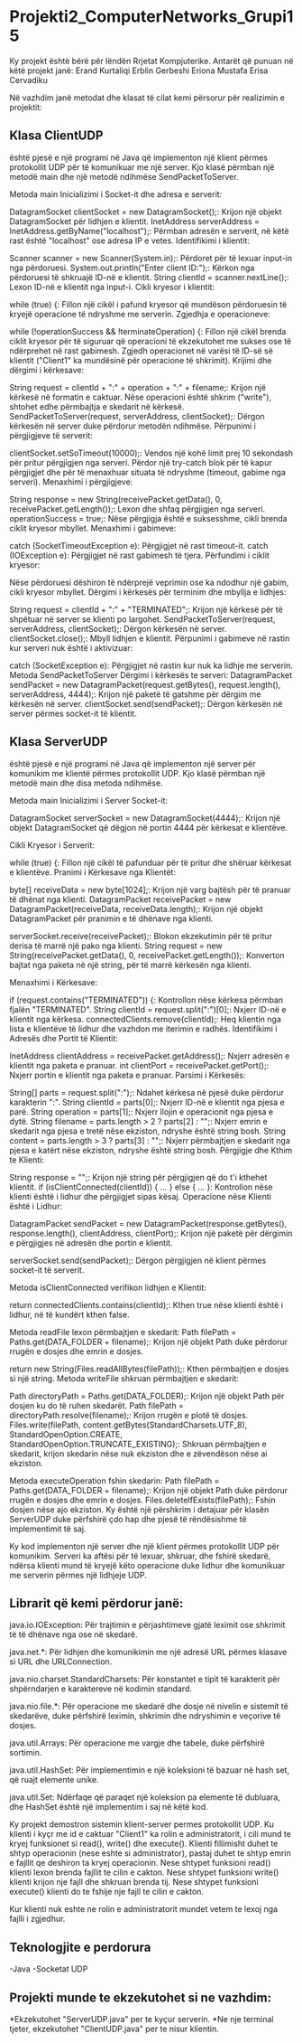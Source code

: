 # Projekti2_ComputerNetworks_Grupi15

Ky projekt është bërë për lëndën Rrjetat Kompjuterike. Antarët që punuan në këtë projekt janë:
Erand Kurtaliqi
Erblin Gerbeshi
Eriona Mustafa
Erisa Cervadiku

Në vazhdim janë metodat dhe klasat të cilat kemi përsorur për realizimin e projektit:

## Klasa ClientUDP
është pjesë e një programi në Java që implementon një klient përmes protokollit UDP për të komunikuar me një server. Kjo klasë përmban një metodë main dhe një metodë ndihmëse SendPacketToServer.

Metoda main
Inicializimi i Socket-it dhe adresa e serverit:

DatagramSocket clientSocket = new DatagramSocket();: Krijon një objekt DatagramSocket për lidhjen e klientit.
InetAddress serverAddress = InetAddress.getByName("localhost");: Përmban adresën e serverit, në këtë rast është "localhost" ose adresa IP e vetes.
Identifikimi i klientit:

Scanner scanner = new Scanner(System.in);: Përdoret për të lexuar input-in nga përdoruesi.
System.out.println("Enter client ID:");: Kërkon nga përdoruesi të shkruajë ID-në e klientit.
String clientId = scanner.nextLine();: Lexon ID-në e klientit nga input-i.
Cikli kryesor i klientit:

while (true) {: Fillon një cikël i pafund kryesor që mundëson përdoruesin të kryejë operacione të ndryshme me serverin.
Zgjedhja e operacioneve:

while (!operationSuccess && !terminateOperation) {: Fillon një cikël brenda ciklit kryesor për të siguruar që operacioni të ekzekutohet me sukses ose të ndërprehet në rast gabimesh.
Zgjedh operacionet në varësi të ID-së së klientit ("Client1" ka mundësinë për operacione të shkrimit).
Krijimi dhe dërgimi i kërkesave:

String request = clientId + ":" + operation + ":" + filename;: Krijon një kërkesë në formatin e caktuar.
Nëse operacioni është shkrim ("write"), shtohet edhe përmbajtja e skedarit në kërkesë.
SendPacketToServer(request, serverAddress, clientSocket);: Dërgon kërkesën në server duke përdorur metodën ndihmëse.
Përpunimi i përgjigjeve të serverit:

clientSocket.setSoTimeout(10000);: Vendos një kohë limit prej 10 sekondash për pritur përgjigjen nga serveri.
Përdor një try-catch blok për të kapur përgjigjet dhe për të menaxhuar situata të ndryshme (timeout, gabime nga serveri).
Menaxhimi i përgjigjeve:

String response = new String(receivePacket.getData(), 0, receivePacket.getLength());: Lexon dhe shfaq përgjigjen nga serveri.
operationSuccess = true;: Nëse përgjigja është e suksesshme, cikli brenda ciklit kryesor mbyllet.
Menaxhimi i gabimeve:

catch (SocketTimeoutException e): Përgjigjet në rast timeout-it.
catch (IOException e): Përgjigjet në rast gabimesh të tjera.
Përfundimi i ciklit kryesor:

Nëse përdoruesi dëshiron të ndërprejë veprimin ose ka ndodhur një gabim, cikli kryesor mbyllet.
Dërgimi i kërkesës për terminim dhe mbyllja e lidhjes:

String request = clientId + ":" + "TERMINATED";: Krijon një kërkesë për të shpëtuar në server se klienti po largohet.
SendPacketToServer(request, serverAddress, clientSocket);: Dërgon kërkesën në server.
clientSocket.close();: Mbyll lidhjen e klientit.
Përpunimi i gabimeve në rastin kur serveri nuk është i aktivizuar:

catch (SocketException e): Përgjigjet në rastin kur nuk ka lidhje me serverin.
Metoda SendPacketToServer
Dërgimi i kërkesës te serveri:
DatagramPacket sendPacket = new DatagramPacket(request.getBytes(), request.length(), serverAddress, 4444);: Krijon një paketë të gatshme për dërgim me kërkesën në server.
clientSocket.send(sendPacket);: Dërgon kërkesën në server përmes socket-it të klientit.


## Klasa ServerUDP
është pjesë e një programi në Java që implementon një server për komunikim me klientë përmes protokollit UDP. Kjo klasë përmban një metodë main dhe disa metoda ndihmëse.

Metoda main
Inicializimi i Server Socket-it:

DatagramSocket serverSocket = new DatagramSocket(4444);: Krijon një objekt DatagramSocket që dëgjon në portin 4444 për kërkesat e klientëve.

Cikli Kryesor i Serverit:

while (true) {: Fillon një cikël të pafunduar për të pritur dhe shëruar kërkesat e klientëve.
Pranimi i Kërkesave nga Klientët:

byte[] receiveData = new byte[1024];: Krijon një varg bajtësh për të pranuar të dhënat nga klienti.
DatagramPacket receivePacket = new DatagramPacket(receiveData, receiveData.length);: Krijon një objekt DatagramPacket për pranimin e të dhënave nga klienti.

serverSocket.receive(receivePacket);: Blokon ekzekutimin për të pritur derisa të marrë një pako nga klienti.
String request = new String(receivePacket.getData(), 0, receivePacket.getLength());: Konverton bajtat nga paketa në një string, për të marrë kërkesën nga klienti.

Menaxhimi i Kërkesave:

if (request.contains("TERMINATED")) {: Kontrollon nëse kërkesa përmban fjalën "TERMINATED".
String clientId = request.split(":")[0];: Nxjerr ID-në e klientit nga kërkesa.
connectedClients.remove(clientId);: Heq klientin nga lista e klientëve të lidhur dhe vazhdon me iterimin e radhës.
Identifikimi i Adresës dhe Portit të Klientit:

InetAddress clientAddress = receivePacket.getAddress();: Nxjerr adresën e klientit nga paketa e pranuar.
int clientPort = receivePacket.getPort();: Nxjerr portin e klientit nga paketa e pranuar.
Parsimi i Kërkesës:

String[] parts = request.split(":");: Ndahet kërkesa në pjesë duke përdorur karakterin ":".
String clientId = parts[0];: Nxjerr ID-në e klientit nga pjesa e parë.
String operation = parts[1];: Nxjerr llojin e operacionit nga pjesa e dytë.
String filename = parts.length > 2 ? parts[2] : "";: Nxjerr emrin e skedarit nga pjesa e tretë nëse ekziston, ndryshe është string bosh.
String content = parts.length > 3 ? parts[3] : "";: Nxjerr përmbajtjen e skedarit nga pjesa e katërt nëse ekziston, ndryshe është string bosh.
Përgjigje dhe Kthim te Klienti:

String response = "";: Krijon një string për përgjigjen që do t'i kthehet klientit.
if (isClientConnected(clientId)) { ... } else { ... }: Kontrollon nëse klienti është i lidhur dhe përgjigjet sipas kësaj.
Operacione nëse Klienti është i Lidhur:

DatagramPacket sendPacket = new DatagramPacket(response.getBytes(), response.length(), clientAddress, clientPort);: Krijon një paketë për dërgimin e përgjigjes në adresën dhe portin e klientit.

serverSocket.send(sendPacket);: Dërgon përgjigjen në klient përmes socket-it të serverit.

Metoda isClientConnected verifikon lidhjen e Klientit:

return connectedClients.contains(clientId);: Kthen true nëse klienti është i lidhur, në të kundërt kthen false.

Metoda readFile lexon përmbajtjen e skedarit:
Path filePath = Paths.get(DATA_FOLDER + filename);: Krijon një objekt Path duke përdorur rrugën e dosjes dhe emrin e dosjes.

return new String(Files.readAllBytes(filePath));: Kthen përmbajtjen e dosjes si një string.
Metoda writeFile shkruan përmbajtjen e skedarit:

Path directoryPath = Paths.get(DATA_FOLDER);: Krijon një objekt Path për dosjen ku do të ruhen skedarët.
Path filePath = directoryPath.resolve(filename);: Krijon rrugën e plotë të dosjes.
Files.write(filePath, content.getBytes(StandardCharsets.UTF_8), StandardOpenOption.CREATE, StandardOpenOption.TRUNCATE_EXISTING);: Shkruan përmbajtjen e skedarit, krijon skedarin nëse nuk ekziston dhe e zëvendëson nëse ai ekziston.

Metoda executeOperation fshin skedarin:
Path filePath = Paths.get(DATA_FOLDER + filename);: Krijon një objekt Path duke përdorur rrugën e dosjes dhe emrin e dosjes.
Files.deleteIfExists(filePath);: Fshin dosjen nëse ajo ekziston.
Ky është një përshkrim i detajuar për klasën ServerUDP duke përfshirë çdo hap dhe pjesë të rëndësishme të implementimit të saj.

Ky kod implementon një server dhe një klient përmes protokollit UDP për komunikim. Serveri ka aftësi për të lexuar, shkruar, dhe fshirë skedarë, ndërsa klienti mund të kryejë këto operacione duke lidhur dhe komunikuar me serverin përmes një lidhjeje UDP.

## Librarit që kemi përdorur janë:

java.io.IOException: Për trajtimin e përjashtimeve gjatë leximit ose shkrimit të të dhënave nga ose në skedarë.

java.net.*: Për lidhjen dhe komunikimin me një adresë URL përmes klasave si URL dhe URLConnection.

java.nio.charset.StandardCharsets: Për konstantet e tipit të karakterit për shpërndarjen e karaktereve në kodimin standard.

java.nio.file.*: Për operacione me skedarë dhe dosje në nivelin e sistemit të skedarëve, duke përfshirë leximin, shkrimin dhe ndryshimin e veçorive të dosjes.

java.util.Arrays: Për operacione me vargje dhe tabele, duke përfshirë sortimin.

java.util.HashSet: Për implementimin e një koleksioni të bazuar në hash set, që ruajt elemente unike.

java.util.Set: Ndërfaqe që paraqet një koleksion pa elemente të dubluara, dhe HashSet është një implementim i saj në këtë kod.

Ky projekt demostron sistemin klient-server permes protokollit UDP.
Ku klienti i kyçr me id e caktuar "Client1" ka rolin e administratorit, i cili mund te kryej funksionet si read(), write() dhe execute().
Klienti fillimisht duhet te shtyp operacionin (nese eshte si administrator), 
pastaj duhet te shtyp emrin e fajllit qe deshiron ta kryej operacionin.
Nese shtypet funksioni read() klienti lexon brenda fajllit te cilin e cakton.
Nese shtypet funksioni write() klienti krijon nje fajll dhe shkruan brenda tij.
Nese shtypet funksioni execute() klienti do te fshije nje fajll te cilin e cakton.

Kur klienti nuk eshte ne rolin e administratorit mundet vetem te lexoj nga fajlli i zgjedhur.

## Teknologjite e perdorura
-Java
-Socketat UDP

## Projekti munde te ekzekutohet si ne vazhdim:
*Ekzekutohet "ServerUDP.java" per te kyçur serverin.
*Ne nje terminal tjeter, ekzekutohet "ClientUDP.java" per te nisur klientin.



